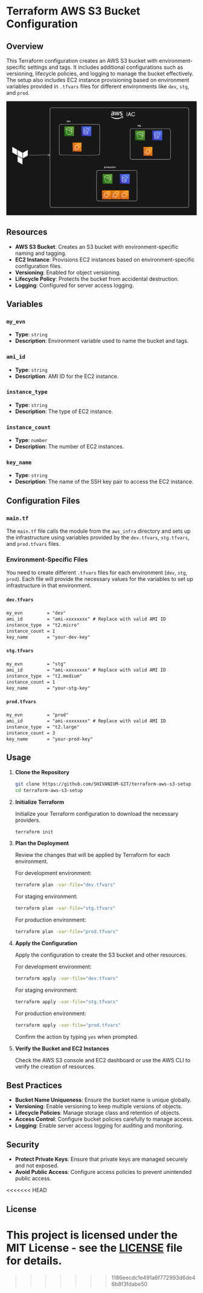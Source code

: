 # Terraform AWS S3 Bucket Configuration

## Overview

This Terraform configuration creates an AWS S3 bucket with environment-specific settings and tags. It includes additional configurations such as versioning, lifecycle policies, and logging to manage the bucket effectively. The setup also includes EC2 instance provisioning based on environment variables provided in `.tfvars` files for different environments like `dev`, `stg`, and `prod`.

![Screenshot](pic.png)

## Resources

- **AWS S3 Bucket**: Creates an S3 bucket with environment-specific naming and tagging.
- **EC2 Instance**: Provisions EC2 instances based on environment-specific configuration files.
- **Versioning**: Enabled for object versioning.
- **Lifecycle Policy**: Protects the bucket from accidental destruction.
- **Logging**: Configured for server access logging.

## Variables

### `my_evn`
- **Type**: `string`
- **Description**: Environment variable used to name the bucket and tags.

### `ami_id`
- **Type**: `string`
- **Description**: AMI ID for the EC2 instance.

### `instance_type`
- **Type**: `string`
- **Description**: The type of EC2 instance.

### `instance_count`
- **Type**: `number`
- **Description**: The number of EC2 instances.

### `key_name`
- **Type**: `string`
- **Description**: The name of the SSH key pair to access the EC2 instance.

## Configuration Files

### `main.tf`
The `main.tf` file calls the module from the `aws_infra` directory and sets up the infrastructure using variables provided by the `dev.tfvars`, `stg.tfvars`, and `prod.tfvars` files.

### Environment-Specific Files

You need to create different `.tfvars` files for each environment (`dev`, `stg`, `prod`). Each file will provide the necessary values for the variables to set up infrastructure in that environment.

#### `dev.tfvars`
```hcl
my_evn         = "dev"
ami_id         = "ami-xxxxxxxx" # Replace with valid AMI ID
instance_type  = "t2.micro"
instance_count = 1
key_name       = "your-dev-key"
```

#### `stg.tfvars`
```hcl
my_evn         = "stg"
ami_id         = "ami-xxxxxxxx" # Replace with valid AMI ID
instance_type  = "t2.medium"
instance_count = 1
key_name       = "your-stg-key"
```

#### `prod.tfvars`
```hcl
my_evn         = "prod"
ami_id         = "ami-xxxxxxxx" # Replace with valid AMI ID
instance_type  = "t2.large"
instance_count = 3
key_name       = "your-prod-key"
```

## Usage

1. **Clone the Repository**

   ```bash
   git clone https://github.com/SHIVANIUM-GIT/terraform-aws-s3-setup
   cd terraform-aws-s3-setup
   ```

2. **Initialize Terraform**

   Initialize your Terraform configuration to download the necessary providers.

   ```bash
   terraform init
   ```

3. **Plan the Deployment**

   Review the changes that will be applied by Terraform for each environment.

   For development environment:
   ```bash
   terraform plan -var-file="dev.tfvars"
   ```

   For staging environment:
   ```bash
   terraform plan -var-file="stg.tfvars"
   ```

   For production environment:
   ```bash
   terraform plan -var-file="prod.tfvars"
   ```

4. **Apply the Configuration**

   Apply the configuration to create the S3 bucket and other resources.

   For development environment:
   ```bash
   terraform apply -var-file="dev.tfvars"
   ```

   For staging environment:
   ```bash
   terraform apply -var-file="stg.tfvars"
   ```

   For production environment:
   ```bash
   terraform apply -var-file="prod.tfvars"
   ```

   Confirm the action by typing `yes` when prompted.

5. **Verify the Bucket and EC2 Instances**

   Check the AWS S3 console and EC2 dashboard or use the AWS CLI to verify the creation of resources.

## Best Practices

- **Bucket Name Uniqueness**: Ensure the bucket name is unique globally.
- **Versioning**: Enable versioning to keep multiple versions of objects.
- **Lifecycle Policies**: Manage storage class and retention of objects.
- **Access Control**: Configure bucket policies carefully to manage access.
- **Logging**: Enable server access logging for auditing and monitoring.

## Security

- **Protect Private Keys**: Ensure that private keys are managed securely and not exposed.
- **Avoid Public Access**: Configure access policies to prevent unintended public access.

<<<<<<< HEAD
## License

This project is licensed under the MIT License - see the [LICENSE](LICENSE) file for details.
=======
>>>>>>> 1186eecdc1e491a6f772993d6de46b8f3fdabe50
